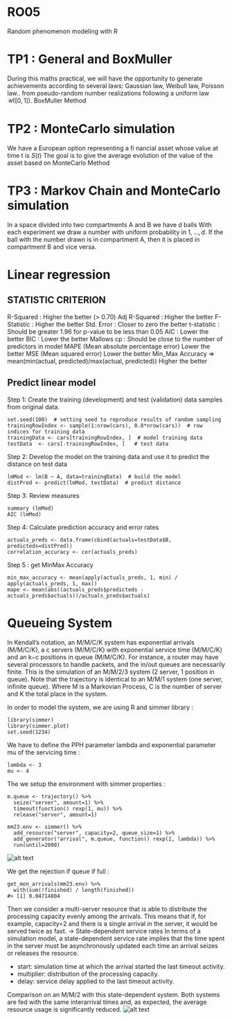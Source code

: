 # RO05
Random phenomenon modeling with R

# TP1 : General and BoxMuller
During this maths practical, we will have the opportunity to generate achievements according to several laws: Gaussian law, Weibull law, Poisson law.. from pseudo-random number realizations following a uniform law $\mathcal{U}([0, 1])$.
BoxMuller Method

# TP2 : MonteCarlo simulation
We have a European option representing a fi nancial asset whose value at time t is $S(t)$
The goal is to give the average evolution of the value of the asset based on MonteCarlo Method

# TP3 : Markov Chain and MonteCarlo simulation
In a space divided into two compartments A and B we have d balls
With each experiment we draw a number with uniform probability in ${1, ..., d}$. If the ball with the number drawn is in compartment A, then it is placed in compartment B and vice versa.

# Linear regression
## STATISTIC	CRITERION
R-Squared       : 	Higher the better (> 0.70)
Adj R-Squared	  :   Higher the better
F-Statistic	    :   Higher the better
Std. Error	    :   Closer to zero the better
t-statistic	    :   Should be greater 1.96 for p-value to be less than 0.05
AIC	            :   Lower the better
BIC	            :   Lower the better
Mallows cp      : 	Should be close to the number of predictors in model
MAPE (Mean absolute percentage error)	Lower the better
MSE (Mean squared error)	Lower the better
Min_Max Accuracy => mean(min(actual, predicted)/max(actual, predicted))	Higher the better

## Predict linear model
Step 1: Create the training (development) and test (validation) data samples from original data.
```
set.seed(100)  # setting seed to reproduce results of random sampling
trainingRowIndex <- sample(1:nrow(cars), 0.8*nrow(cars))  # row indices for training data
trainingData <- cars[trainingRowIndex, ]  # model training data
testData  <- cars[-trainingRowIndex, ]   # test data
```
Step 2: Develop the model on the training data and use it to predict the distance on test data
```
lmMod <- lm(B ~ A, data=trainingData)  # build the model
distPred <- predict(lmMod, testData)  # predict distance
```
Step 3: Review measures
```
summary (lmMod)
AIC (lmMod)
```

Step 4: Calculate prediction accuracy and error rates
```
actuals_preds <- data.frame(cbind(actuals=testData$B, predicteds=distPred))
correlation_accuracy <- cor(actuals_preds)
```

Step 5 : get MinMax Accuracy
```
min_max_accuracy <- mean(apply(actuals_preds, 1, min) / apply(actuals_preds, 1, max))  
mape <- mean(abs((actuals_preds$predicteds - actuals_preds$actuals))/actuals_preds$actuals)  
```

# Queueing System

In Kendall’s notation, an M/M/C/K system has exponential arrivals (M/M/C/K), a c servers (M/M/C/K) with exponential service time (M/M/C/K) and an k−c positions in queue (M/M/C/K). For instance, a router may have several processors to handle packets, and the in/out queues are necessarily finite.
This is the simulation of an M/M/2/3 system (2 server, 1 position in queue). Note that the trajectory is identical to an M/M/1 system (one server, infinite queue).
Where M is a Markovian Process, C is the number of server and K the total place in the system.

In order to model the system, we are using R and simmer library :
```
library(simmer)
library(simmer.plot)
set.seed(1234)
```

We have to define the PPH parameter lambda and exponential parameter mu of the servicing time :
```
lambda <- 3
mu <- 4
```
The we setup the environment with simmer properties :
```
m.queue <- trajectory() %>%
  seize("server", amount=1) %>%
  timeout(function() rexp(1, mu)) %>%
  release("server", amount=1)

mm23.env <- simmer() %>%
  add_resource("server", capacity=2, queue_size=1) %>%
  add_generator("arrival", m.queue, function() rexp(1, lambda)) %>%
  run(until=2000)
```

![alt text](https://raw.githubusercontent.com/hugofloter/RO05-SY02/master/QueueingSystem/MM23Syst.png)

We get the rejection if queue if full :
```
get_mon_arrivals(mm23.env) %>%
  with(sum(!finished) / length(finished))
#> [1] 0.04714804
```

Then we consider a multi-server resource that is able to distribute the processing capacity evenly among the arrivals. This means that if, for example, capacity=2 and there is a single arrival in the server, it would be served twice as fast. -> State-dependent service rates
In terms of a simulation model, a state-dependent service rate implies that the time spent in the server must be asynchronously updated each time an arrival seizes or releases the resource.
 - start: simulation time at which the arrival started the last timeout activity.
 - multiplier: distribution of the processing capacity.
 - delay: service delay applied to the last timeout activity.

Comparison on an M/M/2 with this state-dependent system. Both systems are fed with the same interarrival times and, as expected, the average resource usage is significantly reduced.
![alt text](https://raw.githubusercontent.com/hugofloter/RO05-SY02/master/QueueingSystem/MM2Comp.png)
